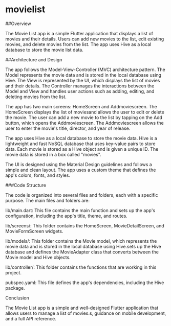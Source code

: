 # movielist

##Overview

The Movie List app is a simple Flutter application that displays a list of movies and their details. Users can add new movies to the list, edit existing movies, and delete movies from the list. The app uses Hive as a local database to store the movie list data.

##Architecture and Design

The app follows the Model-View-Controller (MVC) architecture pattern. The Model represents the movie data and is stored in the local database using Hive. The View is represented by the UI, which displays the list of movies and their details. The Controller manages the interactions between the Model and View and handles user actions such as adding, editing, and deleting movies from the list.

The app has two main screens: HomeScreen and Addmoviescreen. The HomeScreen displays the list of moviesand allows the user to edit or delete the movie. The user can add a new movie to the list by tapping on the Add button, which opens the Addmoviescreen. The Addmoviescreen allows the user to enter the movie's title, director, and year of release.

The app uses Hive as a local database to store the movie data. Hive is a lightweight and fast NoSQL database that uses key-value pairs to store data. Each movie is stored as a Hive object and is given a unique ID. The movie data is stored in a box called "movies".

The UI is designed using the Material Design guidelines and follows a simple and clean layout. The app uses a custom theme that defines the app's colors, fonts, and styles.

###Code Structure

The code is organized into several files and folders, each with a specific purpose. The main files and folders are:

lib/main.dart: This file contains the main function and sets up the app's configuration, including the app's title, theme, and routes.

lib/screens/: This folder contains the HomeScreen, MovieDetailScreen, and MovieFormScreen widgets.

lib/models/: This folder contains the Movie model, which represents the movie data and is stored in the local database using Hive.sets up the Hive database and defines the MovieAdapter class that converts between the Movie model and Hive objects.

lib/controller/: This folder  contains the functions that are working in this project.

pubspec.yaml: This file defines the app's dependencies, including the Hive package.



Conclusion

The Movie List app is a simple and well-designed Flutter application that allows users to manage a list of movies.s, guidance on mobile development, and a full API reference.
